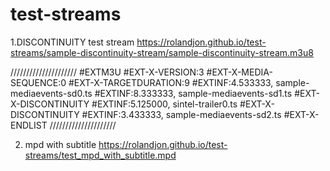 # test-streams
1.DISCONTINUITY test stream
https://rolandjon.github.io/test-streams/sample-discontinuity-stream/sample-discontinuity-stream.m3u8

/////////////////////
#EXTM3U
#EXT-X-VERSION:3
#EXT-X-MEDIA-SEQUENCE:0
#EXT-X-TARGETDURATION:9
#EXTINF:4.533333,
sample-mediaevents-sd0.ts
#EXTINF:8.333333,
sample-mediaevents-sd1.ts
#EXT-X-DISCONTINUITY
#EXTINF:5.125000,
sintel-trailer0.ts
#EXT-X-DISCONTINUITY
#EXTINF:3.433333,
sample-mediaevents-sd2.ts
#EXT-X-ENDLIST
/////////////////////

2. mpd with subtitle
https://rolandjon.github.io/test-streams/test_mpd_with_subtitle.mpd
